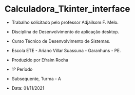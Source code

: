 # Calculadora_Tkinter_interface

- Trabalho solicitado pelo professor Adjailsom F. Melo.
- Disciplina de Desenvolvimento de aplicação desktop.
- Curso Técnico de Desenvolvimento de Sistemas.
- Escola ETE - Ariano Villar Suassuna - Garanhuns - PE.

- Produzido por Efraim Rocha
- 1º Período 
- Subsequente, Turma - A
- Data: 01/11/2021
